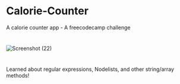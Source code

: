 # Calorie-Counter
A calorie counter app - A freecodecamp challenge
#
![Screenshot (22)](https://github.com/HayyatHussain/Calorie-Counter/assets/145599914/76c89d64-f6a5-440a-988f-42950463ee98)
#
Learned about regular expressions, Nodelists, and other string/array methods!
